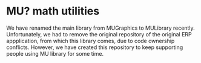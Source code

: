 # MU? math utilities
We have renamed the main library from MUGraphics to MULibrary recently.
Unfortunately, we had to remove the original repository of the original ERP appplication, from which this library comes, due to code ownership conflicts.
However, we have created this repository to keep supporting people using MU library for some time.
